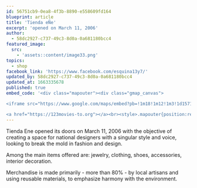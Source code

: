 ```yaml
---
id: 56751cb9-0ea8-4f3b-8890-e558609fd164
blueprint: article
title: 'Tienda eÑe'
excerpt: 'opened on March 11, 2006'
author:
  - 58dc2927-c737-49c3-8d0a-0a681180bcc4
featured_image:
  src:
    - 'assets::content/image33.png'
topics:
  - shop
facebook_link: 'https://www.facebook.com/esquina13y7/'
updated_by: 58dc2927-c737-49c3-8d0a-0a681180bcc4
updated_at: 1663335678
published: true
embed_code: '<div class="mapouter"><div class="gmap_canvas">

<iframe src="https://www.google.com/maps/embed?pb=!1m18!1m12!1m3!1d15719.885344581828!2d-84.08172141610234!3d9.936342886872872!2m3!1f0!2f0!3f0!3m2!1i1024!2i768!4f13.1!3m3!1m2!1s0x8fa0e3624da174f7%3A0xcbbef84f7037aa62!2sTienda%20E%C3%B1e!5e0!3m2!1ses!2sus!4v1663954511811!5m2!1ses!2sus" width="400" height="300" style="border:0;" allowfullscreen="" loading="lazy" referrerpolicy="no-referrer-when-downgrade"></iframe>

<a href="https://123movies-to.org"></a><br><style>.mapouter{position:relative;text-align:right;height:500px;width:1200px;}</style><style>.gmap_canvas {overflow:hidden;background:none!important;height:500px;width:1200px;}</style></div></div>'
---
```

Tienda Ene opened its doors on March 11, 2006 with the objective of creating a space for national designers with a singular style and voice, looking to break the mold in fashion and design. 

Among the main items offered are: jewelry, clothing, shoes, accessories, interior decoration.

Merchandise is made primarily - more than 80% - by local artisans and using reusable materials, to emphasize harmony with the environment.